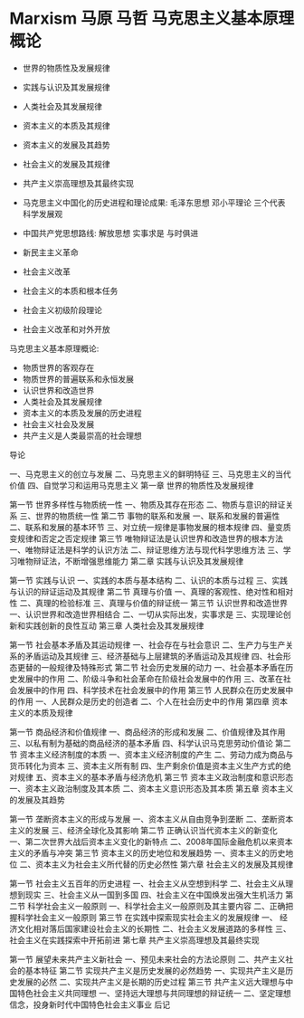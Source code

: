 # Marxism 马原 马哲 马克思主义基本原理概论

- 世界的物质性及发展规律
- 实践与认识及其发展规律
- 人类社会及其发展规律
- 资本主义的本质及其规律
- 资本主义的发展及其趋势
- 社会主义的发展及其规律
- 共产主义崇高理想及其最终实现

- 马克思主义中国化的历史进程和理论成果: 毛泽东思想 邓小平理论 三个代表 科学发展观
- 中国共产党思想路线: 解放思想 实事求是 与时俱进
- 新民主主义革命
- 社会主义改革
- 社会主义的本质和根本任务
- 社会主义初级阶段理论
- 社会主义改革和对外开放

马克思主义基本原理概论:

- 物质世界的客观存在
- 物质世界的普遍联系和永恒发展
- 认识世界和改造世界
- 人类社会及其发展规律
- 资本主义的本质及发展的历史进程
- 社会主义社会及发展
- 共产主义是人类最崇高的社会理想

导论

一、马克思主义的创立与发展
二、马克思主义的鲜明特征
三、马克思主义的当代价值
四、自觉学习和运用马克思主义
第一章   世界的物质性及发展规律

第一节  世界多样性与物质统一性
一、物质及其存在形态
二、物质与意识的辩证关系
三、世界的物质统一性
第二节  事物的联系和发展
一、联系和发展的普遍性
二、联系和发展的基本环节
三、对立统一规律是事物发展的根本规律
四、量变质变规律和否定之否定规律
第三节  唯物辩证法是认识世界和改造世界的根本方法
一、唯物辩证法是科学的认识方法
二、辩证思维方法与现代科学思维方法
三、学习唯物辩证法，不断增强思维能力
第二章    实践与认识及其发展规律

第一节  实践与认识
一、实践的本质与基本结构
二、认识的本质与过程
三、实践与认识的辩证运动及其规律
第二节  真理与价值
一、真理的客观性、绝对性和相对性
二、真理的检验标准
三、真理与价值的辩证统一
第三节  认识世界和改造世界
一、认识世界和改造世界相结合
二、一切从实际出发，实事求是
三、实现理论创新和实践创新的良性互动
第三章   人类社会及其发展规律

第一节  社会基本矛盾及其运动规律
一、社会存在与社会意识
二、生产力与生产关系的矛盾运动及其规律
三、经济基础与上层建筑的矛盾运动及其规律
四、社会形态更替的一般规律及特殊形式
第二节  社会历史发展的动力
一、社会基本矛盾在历史发展中的作用
二、阶级斗争和社会革命在阶级社会发展中的作用
三、改革在社会发展中的作用
四、科学技术在社会发展中的作用
第三节  人民群众在历史发展中的作用
一、人民群众是历史的创造者
二、个人在社会历史中的作用
第四章   资本主义的本质及规律

第一节  商品经济和价值规律
一、商品经济的形成和发展
二、价值规律及其作用
三、以私有制为基础的商品经济的基本矛盾
四、科学认识马克思劳动价值论
第二节  资本主义经济制度的本质
一、资本主义经济制度的产生
二、劳动力成为商品与货币转化为资本
三、资本主义所有制
四、生产剩余价值是资本主义生产方式的绝对规律
五、资本主义的基本矛盾与经济危机
第三节  资本主义政治制度和意识形态
一、资本主义政治制度及其本质
二、资本主义意识形态及其本质
第五章   资本主义的发展及其趋势

第一节  垄断资本主义的形成与发展
一、资本主义从自由竞争到垄断
二、垄断资本主义的发展
三、经济全球化及其影响
第二节  正确认识当代资本主义的新变化
一、第二次世界大战后资本主义变化的新特点
二、2008年国际金融危机以来资本主义的矛盾与冲突
第三节  资本主义的历史地位和发展趋势
一、资本主义的历史地位
二、资本主义为社会主义所代替的历史必然性
第六章   社会主义的发展及其规律

第一节  社会主义五百年的历史进程
一、社会主义从空想到科学
二、社会主义从理想到现实
三、社会主义从一国到多国
四、社会主义在中国焕发出强大生机活力
第二节  科学社会主义一般原则
一、科学社会主义一般原则及其主要内容
二、正确把握科学社会主义一般原则
第三节  在实践中探索现实社会主义的发展规律
一、      经济文化相对落后国家建设社会主义的长期性
二、社会主义发展道路的多样性
三、社会主义在实践探索中开拓前进
第七章   共产主义崇高理想及其最终实现

第一节  展望未来共产主义新社会
一、预见未来社会的方法论原则
二、共产主义社会的基本特征
第二节  实现共产主义是历史发展的必然趋势
一、实现共产主义是历史发展的必然
二、实现共产主义是长期的历史过程
第三节  共产主义远大理想与中国特色社会主义共同理想
一、坚持远大理想与共同理想的辩证统一
二、坚定理想信念，投身新时代中国特色社会主义事业
后记
